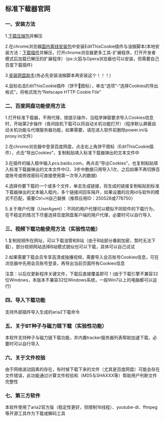 ## 标准下载器官网

### 一、安装方法

1.[下载压缩包](https://www.lanzous.com/i9uz7qh)并解压

2.在chrome浏览器[国内离线安装包](https://www.lanzous.com/i9r1beh)中安装EditThisCookie插件与油猴脚本(本地安装方法：[下载插件](https://www.lanzous.com/i9mqftg)并解压，打开chrome浏览器更多工具-扩展程序，打开开发者模式后加载已解压的扩展程序）（ps:火狐与Opera浏览器也可以安装，但需要自己百度下载插件)

3.[安装网盘助手](https://greasyfork.org/scripts/378301-%E7%BD%91%E7%9B%98%E5%8A%A9%E6%89%8B/code/%E7%BD%91%E7%9B%98%E5%8A%A9%E6%89%8B.user.js)(务必先安装油猴脚本再安装这个！！！)

4.鼠标右击EditThisCookie插件（饼干🍪图标），单击“选项”-“选择Cookies的导出格式”，将格式改为“Netscape HTTP Cookie File”

### 二、百度网盘功能使用方法
1.打开标准下载器，不用代理，按提示操作，当程序弹窗要求导入Cookies信息时，开始第2步操作（夜间挂机下载可以将自动关机功能打开）（程序默认屏蔽自动关机功能与代理服务器功能，如果需要，请在进入软件前删除power.ini与proxy.ini文件）

2.在chrome浏览器中登录百度网盘，点击右上角饼干图标（EditThisCookie插件），点击“导出Cookies”，复制粘贴填入标准下载器弹出的文本文件中

3.在插件的输入框中输入pcs.baidu.com，再点击“导出Cookies”，也复制粘贴填入标准下载器弹出的文本文件中(2、3步中数据只用导入1次，之后如果不再切换百度账号或修改密码可直接使用第一次导入的数据)

4.选择你要下载的一个或多个文件，单击生成链接，将生成的链接复制粘贴到标准下载器弹出的文本输入框内，多个链接间回车隔开，如果设置的应用id与软件的模式不匹配，需要Ctrl+H自己替换（推荐应用ID：250528或778750）

5.关于用户代理（UserAgent）：不同的用户代理可以模拟不同软件的下载行为，在不稳定的情况下尽量选择百度网盘客户端的用户代理，必要时可以自行导入

### 三、视频下载功能使用方法（实验性功能）
1.复制视频所在网址，可以下载油管和B站（由于B站部分番剧加密，暂时无法下载），部分视频网站选择B站模式貌似也可以下载，具体可以自己试试

2.如果需要下载会员专享高清或独播视频，需要导入会员账号Cookies信息，可在浏览器中先用会员账号登录，再导出当前页面所有Cookies信息

注意：以后仅更新程序关键文件，下载后直接覆盖即可！(由于下载引擎不兼容32位Windows，本版本不兼容32位Windows系统，一般Win7以上的电脑都可以运行)

### 四、导入下载功能
支持外部插件导入生成的aria2下载命令

### 五、关于BT种子与磁力链下载（实验性功能）
本软件支持种子与磁力链下载功能，并内置tracker服务器列表帮助加速下载，必要时可以自行导入

### 六、关于文件校验
由于网络波动因素的存在，有时候下载下来的文件（尤其是百度网盘）可能会存在文件错误，此功能通过计算文件校验和（MD5与SHAXXX等）帮助用户判断文件完整性

### 七、第三方软件
本软件使用了aria2官方版（稳定性更好，但限制16线程）、youtube-dl、ffmpeg等开源工具作为下载或解码工具
